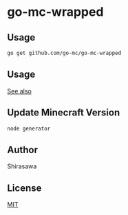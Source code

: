 # go-mc-wrapped

## Usage

```bash
go get github.com/go-mc/go-mc-wrapped
```

## Usage

[See also](./test/main.go)

## Update Minecraft Version

```bash
node generator
```

## Author

Shirasawa

## License

[MIT](./LICENSE)
